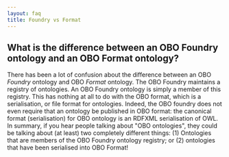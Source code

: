 ```yaml
---
layout: faq
title: Foundry vs Format
---
```


## What is the difference between an OBO Foundry ontology and an OBO Format ontology?

There has been a lot of confusion about the difference between an OBO _Foundry_ ontology and OBO _Format_ ontology.
The OBO Foundry maintains a registry of ontologies.
An OBO Foundry ontology is simply a member of this registry.
This has nothing at all to do with the OBO format, which is a serialisation, or file format for ontologies.
Indeed, the OBO foundry does not even require that an ontology be published in OBO format: the canonical format (serialisation) for OBO ontology is an RDFXML serialisation of OWL.
In summary, if you hear people talking about "OBO ontologies", they could be talking about (at least) two completely different things:
(1) Ontologies that are members of the OBO Foundry ontology registry; or (2) ontologies that have been serialised into OBO Format!

